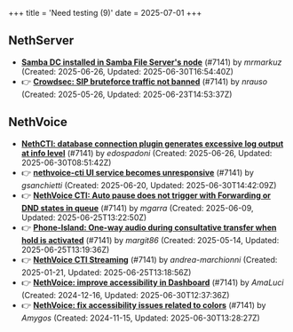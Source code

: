 +++
title = 'Need testing (9)'
date = 2025-07-01
+++

## NethServer
- **[Samba DC installed in Samba File Server's node](https://github.com/NethServer/dev/issues/7529)** (#7141) by *mrmarkuz* (Created: 2025-06-26, Updated: 2025-06-30T16:54:40Z)
- :point_right: **[Crowdsec: SIP bruteforce traffic not banned](https://github.com/NethServer/dev/issues/7481)** (#7141) by *nrauso* (Created: 2025-05-26, Updated: 2025-06-23T14:53:37Z)

## NethVoice
- **[NethCTI: database connection plugin generates excessive log output at info level](https://github.com/NethServer/dev/issues/7527)** (#7141) by *edospadoni* (Created: 2025-06-26, Updated: 2025-06-30T08:51:42Z)
- :point_right: **[nethvoice-cti UI service becomes unresponsive](https://github.com/NethServer/dev/issues/7517)** (#7141) by *gsanchietti* (Created: 2025-06-20, Updated: 2025-06-30T14:42:09Z)
- :point_right: **[NethVoice CTI: Auto pause does not trigger with Forwarding or DND states in queue](https://github.com/NethServer/dev/issues/7497)** (#7141) by *mgarra* (Created: 2025-06-09, Updated: 2025-06-25T13:22:50Z)
- :point_right: **[Phone-Island: One-way audio during consultative transfer when hold is activated](https://github.com/NethServer/dev/issues/7462)** (#7141) by *margit86* (Created: 2025-05-14, Updated: 2025-06-25T13:19:36Z)
- :point_right: **[NethVoice CTI Streaming](https://github.com/NethServer/dev/issues/7268)** (#7141) by *andrea-marchionni* (Created: 2025-01-21, Updated: 2025-06-25T13:18:56Z)
- :point_right: **[NethVoice: improve accessibility in Dashboard](https://github.com/NethServer/dev/issues/7217)** (#7141) by *AmaLuci* (Created: 2024-12-16, Updated: 2025-06-30T12:37:36Z)
- :point_right: **[NethVoice: fix accessibility issues related to colors](https://github.com/NethServer/dev/issues/7141)** (#7141) by *Amygos* (Created: 2024-11-15, Updated: 2025-06-30T13:28:27Z)

